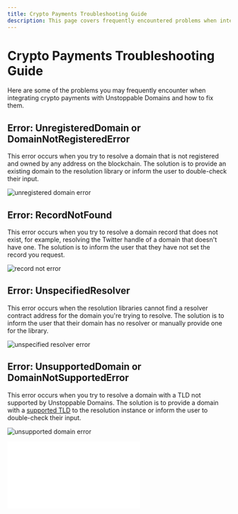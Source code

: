 ```yaml
---
title: Crypto Payments Troubleshooting Guide
description: This page covers frequently encountered problems when integrating the crypto payments feature and potential solutions.
---
```


# Crypto Payments Troubleshooting Guide

Here are some of the problems you may frequently encounter when integrating crypto payments with Unstoppable Domains and how to fix them.

## Error: UnregisteredDomain or DomainNotRegisteredError

This error occurs when you try to resolve a domain that is not registered and owned by any address on the blockchain. The solution is to provide an existing domain to the resolution library or inform the user to double-check their input.

![unregistered domain error](/images/unregistered-domain-error.png '#display=block;margin-left=auto;margin-right=auto;width=50%;')

## Error: RecordNotFound

This error occurs when you try to resolve a domain record that does not exist, for example, resolving the Twitter handle of a domain that doesn't have one. The solution is to inform the user that they have not set the record you request.

![record not error](/images/record-not-found-error.png '#display=block;margin-left=auto;margin-right=auto;width=50%;')

## Error: UnspecifiedResolver

This error occurs when the resolution libraries cannot find a resolver contract address for the domain you're trying to resolve. The solution is to inform the user that their domain has no resolver or manually provide one for the library.

![unspecified resolver error](/images/unspecified-resolver-error.png '#display=block;margin-left=auto;margin-right=auto;width=50%;')

## Error: UnsupportedDomain or DomainNotSupportedError

This error occurs when you try to resolve a domain with a TLD not supported by Unstoppable Domains. The solution is to provide a domain with a [supported TLD](../../developer-toolkit/resolution-libraries/libraries-overview/#supported-domains-for-resolution-libraries) to the resolution instance or inform the user to double-check their input.

![unsupported domain error](/images/unsupported-domain-error.png '#display=block;margin-left=auto;margin-right=auto;width=50%;')

<embed src="/snippets/_discord.md" />
